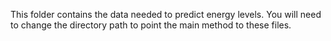 This folder contains the data needed to predict energy levels. You will need to change the directory path to point the main method to these files.
